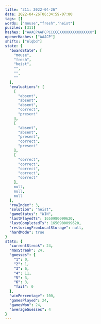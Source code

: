 ```yaml
---
title: "311: 2022-04-26"
date: 2022-04-26T06:34:59-07:00
tags: []
words: ["mouse","fresh","heist"]
puzzles: [311]
hashes: ["AAACPAAPCPCCCCCXXXXXXXXXXXXXXX"]
openerHashes: ["AAACP"]
shifts: ["nlqbd"]
state: {
  "boardState": [
    "mouse",
    "fresh",
    "heist",
    "",
    "",
    ""
  ],
  "evaluations": [
    [
      "absent",
      "absent",
      "absent",
      "correct",
      "present"
    ],
    [
      "absent",
      "absent",
      "present",
      "correct",
      "present"
    ],
    [
      "correct",
      "correct",
      "correct",
      "correct",
      "correct"
    ],
    null,
    null,
    null
  ],
  "rowIndex": 3,
  "solution": "heist",
  "gameStatus": "WIN",
  "lastPlayedTs": 1650980099620,
  "lastCompletedTs": 1650980099620,
  "restoringFromLocalStorage": null,
  "hardMode": true
}
stats: {
  "currentStreak": 24,
  "maxStreak": 24,
  "guesses": {
    "1": 0,
    "2": 1,
    "3": 6,
    "4": 11,
    "5": 3,
    "6": 3,
    "fail": 0
  },
  "winPercentage": 100,
  "gamesPlayed": 24,
  "gamesWon": 24,
  "averageGuesses": 4
}
---
```


<!-- more -->
